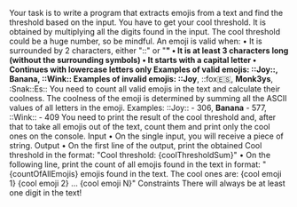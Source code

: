 Your task is to write a program that extracts emojis from a text and find the threshold based on the input.
You have to get your cool threshold. It is obtained by multiplying all the digits found in the input.  The cool threshold could be a huge number, so be mindful.
An emoji is valid when:
•	It is surrounded by 2 characters, either "::" or "**"
•	It is at least 3 characters long (without the surrounding symbols)
•	It starts with a capital letter
•	Continues with lowercase letters only
Examples of valid emojis: ::Joy::, **Banana**, ::Wink::
Examples of invalid emojis: ::Joy**, ::fox:es:, **Monk3ys**, :Snak::Es::
You need to count all valid emojis in the text and calculate their coolness. The coolness of the emoji is determined by summing all the ASCII values of all letters in the emoji. 
Examples: ::Joy:: - 306, **Banana** - 577, ::Wink:: - 409
You need to print the result of the cool threshold and, after that to take all emojis out of the text, count them and print only the cool ones on the console.
Input
•	On the single input, you will receive a piece of string. 
Output
•	On the first line of the output, print the obtained Cool threshold in the format:
"Cool threshold: {coolThresholdSum}"
•	On the following line, print the count of all emojis found in the text in format:
"{countOfAllEmojis} emojis found in the text. The cool ones are:
{cool emoji 1}
{cool emoji 2}
…
{cool emoji N}"
Constraints
There will always be at least one digit in the text!
